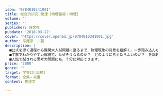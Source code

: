 ```yaml
---
isbn: '9784010341001'
title: 総合的研究 物理［物理基礎・物理］
volume: ''
series: ''
publisher: 旺文社
pubdate: '2018-03-22'
cover: 'https://cover.openbd.jp/9784010341001.jpg'
author: 平尾淳一／著
description: |
  ■公式を導く過程から難関大入試問題に至るまで，物理現象の背景を紐解く，一歩踏み込んだ本格参考書です．
  ■丁寧でわかりやすい解説で，なぜそうなるのか？　どのように考えたらよいのか？　を論理的に教え導き，物理特有の考え方が自然と身につきます．
  ■入試で試される思考力問題にも，十分に対応できます．
price: '2800'
genre: ''
target: 学参II(高校)
format: 全集・双書
content: 物理学

---
```

